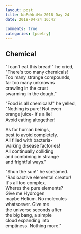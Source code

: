 ```yaml
---  
layout: post  
title: NaPoWriMo 2018 Day 24  
date: 2018-04-24 16:47  
  
comments: true  
categories: [poetry]
---  
```

## Chemical  

"I can't eat this bread!" he cried,  
"There's too many chemicals!  
Too many strange compounds,  
far too many unknowns  
crawling in the crust  
swarming in the dough."  

"Food is all chemicals!" he yelled,  
"Nothing is pure! Not even  
orange juice- it's a lie!  
Avoid eating altogether!  

As for human beings,  
best to avoid completely.  
All filled with bacteria-  
walking disease factories!  
All continually colliding  
and combining in strange  
and frightful ways."  

"Shun the sun!" he screamed.  
"Radioactive elemental creator!  
It's all too complex.  
Wheres the pure elements?  
Give me Hydrogen  
maybe Helium. No molecules  
whatsoever. Give me  
the universe seconds after  
the big bang, a simple  
cloud expanding into  
emptiness. Nothing more."  
